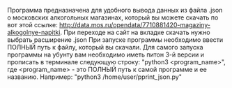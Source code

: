 Программа предназначена для удобного вывода данных из файла .json о московских алкогольных магазинах, который вы можете скачать по вот этой ссылке: http://data.mos.ru/opendata/7710881420-magaziny-alkogolnye-napitki. При переходе на сайт на вкладке скачать нужно выбрать расширение .json
При запуске программы необходимо ввести ПОЛНЫЙ путь к файлу, который вы скачали. 
Для самого запуска программы на убунту вам необходимо иметь питон 3-й версии и прописать в терминале следующую строку:
"python3 <program_name>", где <program_name> - это ПОЛНЫЙ путь к самой программе и ее названию.
Например:
"python3 /home/user/pprint_json.py"
